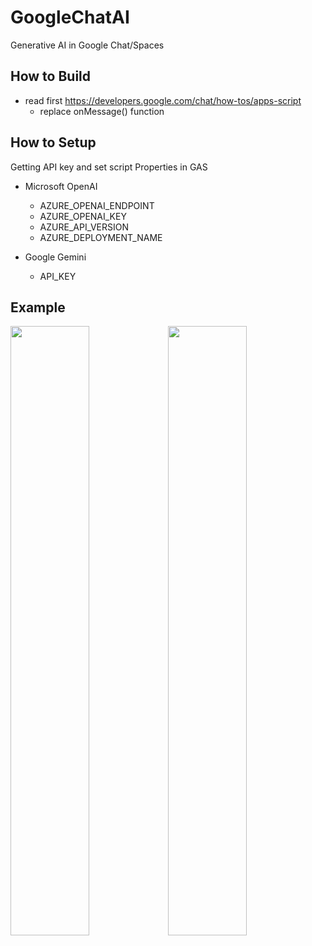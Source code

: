 # GoogleChatAI
Generative AI in Google Chat/Spaces

## How to Build

- read first https://developers.google.com/chat/how-tos/apps-script
  - replace onMessage() function

## How to Setup

Getting API key and set script Properties in GAS

- Microsoft OpenAI
  - AZURE_OPENAI_ENDPOINT
  - AZURE_OPENAI_KEY
  - AZURE_API_VERSION
  - AZURE_DEPLOYMENT_NAME

- Google Gemini
  - API_KEY

## Example

<img src="https://github.com/shigechika/GoogleChatAI/assets/235452/86324ee8-e66e-4624-9e8b-100e4e587c63" width="50%" height="auto" /><img src="https://github.com/shigechika/GoogleChatAI/assets/235452/999e991c-37d4-4641-bb75-f859c1685f80" width="50%" height="auto" />
